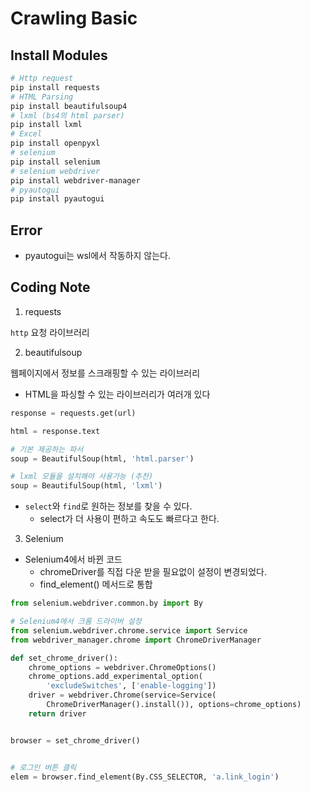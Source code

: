 # Crawling Basic

## Install Modules

```bash
# Http request
pip install requests
# HTML Parsing
pip install beautifulsoup4
# lxml (bs4의 html parser)
pip install lxml
# Excel
pip install openpyxl
# selenium
pip install selenium
# selenium webdriver
pip install webdriver-manager
# pyautogui
pip install pyautogui
```

## Error

- pyautogui는 wsl에서 작동하지 않는다.

## Coding Note

1. requests

`http` 요청 라이브러리

2. beautifulsoup

웹페이지에서 정보를 스크래핑할 수 있는 라이브러리

- HTML을 파싱할 수 있는 라이브러리가 여러개 있다

```py
response = requests.get(url)

html = response.text

# 기본 제공하는 파서
soup = BeautifulSoup(html, 'html.parser')

# lxml 모듈을 설치해야 사용가능 (추천)
soup = BeautifulSoup(html, 'lxml')
```

- `select`와 `find`로 원하는 정보를 찾을 수 있다.
  - select가 더 사용이 편하고 속도도 빠르다고 한다.

3. Selenium

- Selenium4에서 바뀐 코드
  - chromeDriver를 직접 다운 받을 필요없이 설정이 변경되었다.
  - find_element() 메서드로 통합

```py
from selenium.webdriver.common.by import By

# Selenium4에서 크롬 드라이버 설정
from selenium.webdriver.chrome.service import Service
from webdriver_manager.chrome import ChromeDriverManager

def set_chrome_driver():
    chrome_options = webdriver.ChromeOptions()
    chrome_options.add_experimental_option(
        'excludeSwitches', ['enable-logging'])
    driver = webdriver.Chrome(service=Service(
        ChromeDriverManager().install()), options=chrome_options)
    return driver


browser = set_chrome_driver()


# 로그인 버튼 클릭
elem = browser.find_element(By.CSS_SELECTOR, 'a.link_login')

```
